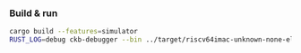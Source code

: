 
### Build & run

```bash
cargo build --features=simulator
RUST_LOG=debug ckb-debugger --bin ../target/riscv64imac-unknown-none-elf/debug/rvv-mont-example
```
